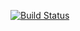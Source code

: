 [![Build Status](https://travis-ci.org/Beenv12/Crypto.svg?branch=master)](https://travis-ci.org/Beenv12/Crypto)
